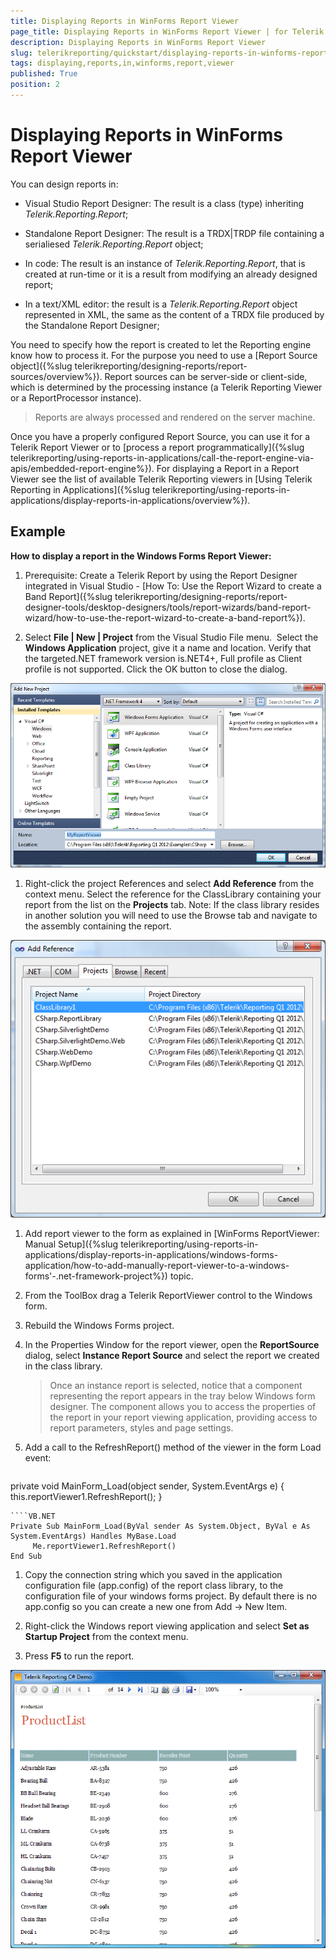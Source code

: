 ```yaml
---
title: Displaying Reports in WinForms Report Viewer
page_title: Displaying Reports in WinForms Report Viewer | for Telerik Reporting Documentation
description: Displaying Reports in WinForms Report Viewer
slug: telerikreporting/quickstart/displaying-reports-in-winforms-report-viewer
tags: displaying,reports,in,winforms,report,viewer
published: True
position: 2
---
```


# Displaying Reports in WinForms Report Viewer




You can design reports in:         

* Visual Studio Report Designer: The result is a class (type) inheriting *Telerik.Reporting.Report*;             

* Standalone Report Designer: The result is a TRDX|TRDP file containing a serialiesed *Telerik.Reporting.Report* object;             

* In code: The result is an instance of *Telerik.Reporting.Report*,               that is created at run-time or it is a result from modifying an already designed report;             

* In a text/XML editor: the result is a *Telerik.Reporting.Report* object represented in XML,               the same as the content of a TRDX file produced by the Standalone Report Designer;             

You need to specify how the report is created to let the Reporting engine know how to process it.           For the purpose you need to use a [Report Source object]({%slug telerikreporting/designing-reports/report-sources/overview%}).           Report sources can be server-side or client-side, which is determined by the processing instance           (a Telerik Reporting Viewer or a ReportProcessor instance).         

> Reports are always processed and rendered on the server machine.


Once you have a properly configured Report Source, you can use it for a Telerik Report Viewer           or to [process a report programmatically]({%slug telerikreporting/using-reports-in-applications/call-the-report-engine-via-apis/embedded-report-engine%}).           For displaying a Report in a Report Viewer see the list of available Telerik Reporting viewers in           [Using Telerik Reporting in Applications]({%slug telerikreporting/using-reports-in-applications/display-reports-in-applications/overview%}).         

## Example

__How to display a report in the Windows Forms Report Viewer:__ 

1. Prerequisite: Create a Telerik Report by using the Report Designer integrated in Visual Studio -               [How To: Use the Report Wizard to create a Band Report]({%slug telerikreporting/designing-reports/report-designer-tools/desktop-designers/tools/report-wizards/band-report-wizard/how-to-use-the-report-wizard-to-create-a-band-report%}).             

1. Select __File | New | Project__ from the Visual Studio File menu.  Select the __Windows Application__             project, give it a name and location. Verify that the targeted.NET framework version is.NET4+, Full profile as Client profile is not supported.               Click the OK button to close the dialog.               

  ![](images/QuickStart034.png)

1. Right-click the project References and select __Add Reference__ from the context menu.               Select the reference for the               ClassLibrary containing your report from the list on the               __Projects__ tab. Note: If the class library resides               in another solution you will need to use the Browse tab and navigate to the               assembly containing the report.               

  ![](images/QuickStart035.png)

1. Add report viewer to the form as explained in [WinForms ReportViewer: Manual Setup]({%slug telerikreporting/using-reports-in-applications/display-reports-in-applications/windows-forms-application/how-to-add-manually-report-viewer-to-a-windows-forms'-.net-framework-project%}) topic.             

1. From the ToolBox drag a Telerik ReportViewer control to the Windows form.

1. Rebuild the Windows Forms project.

1. In the Properties Window for the report viewer, open the __ReportSource__ dialog, select               __Instance Report Source__ and select the report we created in the class library.             

   >Once an instance report                 is selected, notice that a component representing the report appears in                 the tray below Windows form designer. The component allows you to                 access the properties of the report in your report viewing application,                 providing access to report parameters, styles and page                 settings.               

1. Add a call to the RefreshReport() method of the viewer in the form Load event:             

    
      ````C#
private void MainForm_Load(object sender, System.EventArgs e)
{
    this.reportViewer1.RefreshReport();
}
````
````VB.NET
Private Sub MainForm_Load(ByVal sender As System.Object, ByVal e As System.EventArgs) Handles MyBase.Load
     Me.reportViewer1.RefreshReport()
End Sub
````

1. Copy the connection string which you saved in the application configuration file (app.config) of the report class               library, to the configuration file of your windows forms project. By default there is               no app.config so you can create a new one from Add -> New Item.             

1. Right-click the Windows report viewing application and               select __Set as Startup Project__ from the context               menu.             

1. Press __F5__ to run the report.                

  ![](images/QuickStart037.png)

